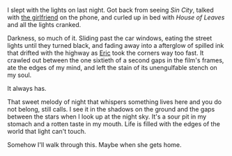 <!--
title: I slept with the lights on
created: 3 April 2005 - 10:10 am
updated: 3 April 2005 - 10:31 am
tags: writing
-->

I slept with the lights on last night. Got back from seeing _Sin City_, talked with [the girlfriend][] on the phone, and curled up in bed with _House of Leaves_ and all the lights cranked.

Darkness, so much of it. Sliding past the car windows, eating the street lights until they turned black, and fading away into a afterglow of spilled ink that drifted with the highway as [Eric][] took the corners way too fast. It crawled out between the one sixtieth of a second gaps in the film's frames, ate the edges of my mind, and left the stain of its unengulfable stench on my soul.

It always has.

That sweet melody of night that whispers something lives here and you do not belong, still calls. I see it in the shadows on the ground and the gaps between the stars when I look up at the night sky. It's a sour pit in my stomach and a rotten taste in my mouth. Life is filled with the edges of the world that light can't touch.

Somehow I'll walk through this. Maybe when she gets home.


[the girlfriend]: http://sparkticus.deviantart.com/ "Sarah Park (DeviantART) Sparkticus"

[Eric]: http://gentrypcfixer.com/ericsBlog/index.html "Eric Gentry: Random Ramblings"
